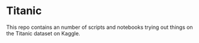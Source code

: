 # Titanic
This repo contains an number of scripts and notebooks trying out things on the Titanic dataset on Kaggle.
